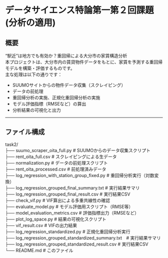 # データサイエンス特論第一第２回課題(分析の適用)
## 概要
“駅近”は地方でも有効か？重回帰による大分市の家賃構造分析<br>
本プロジェクトは、大分市内の賃貸物件データをもとに、家賃を予測する重回帰モデルを構築・評価するものです。  <br>
主な処理は以下の通りです：<br>

- SUUMOサイトからの物件データ収集（スクレイピング）<br>
- データの前処理<br>
- 重回帰分析の実施、正規化重回帰分析の実施<br>
- モデル評価指標（RMSEなど）の算出<br>
- 分析結果の可視化と出力<br>

---

## ファイル構成

task2/<br>
├── suumo_scraper_oita_full.py # SUUMOからのデータ収集スクリプト<br>
├── rent_oita_full.csv # スクレイピングによる生データ<br>
├── normalization.py # データの前処理スクリプト<br>
├── rent_oita_processed.csv # 前処理済みデータ<br>
├── log_regression_with_station_group_fixed.py # 重回帰分析実行（対数変換）<br>
├── log_regression_grouped_final_summary.txt # 実行結果サマリ<br>
├── log_regression_grouped_final_result.csv # 実行結果CSV<br>
├── check_vif.py # VIF算出による多重共線性の確認<br>
├── evaluate_model.py # モデル評価用スクリプト（RMSE等）<br>
├── model_evaluation_metrics.csv # 評価指標出力（RMSEなど）<br>
├── plot_log_space.py # 結果の可視化スクリプト<br>
├── vif_result.csv # VIFの出力結果<br>
├── log_regression_standardized.py # 正規化重回帰分析実行<br>
├── log_regression_grouped_standardized_summary.txt　# 実行結果サマリ<br>
├── log_regression_grouped_standardized_result.csv # 実行結果CSV<br>
└── README.md # このファイル<br>
